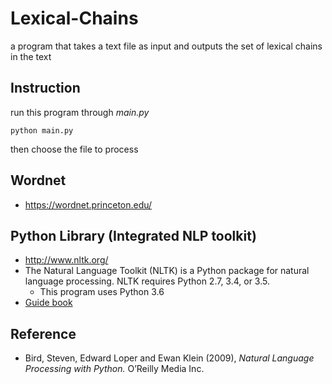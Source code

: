 
# Lexical-Chains
a program that takes a text file as input and outputs the set of lexical chains in the text

## Instruction
run this program through *main.py*
```
python main.py
```
then choose the file to process

## Wordnet
* https://wordnet.princeton.edu/

## Python Library (Integrated NLP toolkit)
* http://www.nltk.org/
* The Natural Language Toolkit (NLTK) is a Python package for natural language processing. NLTK requires Python 2.7, 3.4, or 3.5.
	* This program uses Python 3.6
* [Guide book](http://www.nltk.org/book/)

## Reference
* Bird, Steven, Edward Loper and Ewan Klein (2009), *Natural Language Processing with Python.* O’Reilly Media Inc.
